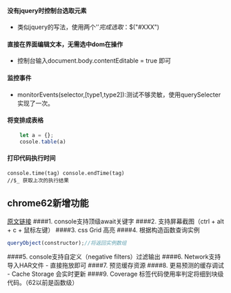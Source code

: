 #### 没有jquery时控制台选取元素
- 类似jquery的写法，使用两个'$'完成选取：$$("#XXX")

#### 直接在界面编辑文本，无需选中dom在操作
- 控制台输入document.body.contentEditable = true 即可

#### 监控事件
- monitorEvents(selector,[type1,type2]):测试不够灵敏，使用querySelecter实现了一次。

#### 将变排成表格
```javascript 1.7
    let a = {};
    cosole.table(a)
```

#### 打印代码执行时间
    console.time(tag) console.endTime(tag)
    //$_ 获取上次的执行结果

## chrome62新增功能
[原文链接](https://developers.google.com/web/updates/2017/08/devtools-release-notes)
####1. console支持顶级await关键字
####2. 支持屏幕截图（ctrl + alt + c + 鼠标左键）
####3. css Grid 高亮
####4. 根据构造函数查询实例
```javascript 1.7
queryObject(constructor);//将返回实例数组
```
####5. console支持自定义（negative filters）过滤输出
####6. Network支持导入HAR文件
    - 直接拖放即可
####7. 预览缓存资源
####8. 更易预测的缓存调试
    - Cache Storage 会实时更新
####9. Coverage 标签代码使用率判定将细到块级代码。（62以前是函数级）
